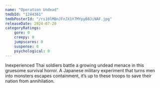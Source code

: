 ```yaml
---
name: "Operation Undead"
tmdbId: "1244361"
tmdbPosterId: "/rs10lMBnJFnJX1Y7MYpyB8JiNAF.jpg"
releaseDate: 2024-07-20
categoryRatings:
    gore: 0
    creepy: 0
    jumpscares: 0
    suspense: 0
    psychological: 0
---
```

Inexperienced Thai soldiers battle a growing undead menace in this gruesome survival horror. A Japanese military experiment that turns men into monsters escapes containment, it’s up to these troops to save their nation from annihilation.
